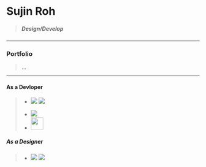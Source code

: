 # Sujin Roh
> ##### Design/Develop
>
> 
>
>
>
>
>
> 
>
>
>

---
### Portfolio
> ...
















---
#### As a Devloper
>   <ul>
>      <li><p float="center">
>      <img src="https://img.shields.io/badge/HTML5-E34F26?style=flat-square&logo=HTML5&logoColor=white"/>
>      <img src="https://img.shields.io/badge/CSS3-1572B6?style=flat-square&logo=CSS3&logoColor=white"/></p>
>      <li> <img src="https://img.shields.io/badge/Oracle-F80000?style=flat-square&logo=Oracle&logoColor=white"/>
>      <li> <img height="32" width="32" src="https://unpkg.com/simple-icons@v4/icons/Java.svg" />
>    </ul>
 
##### As a Designer
> <ul>
>  <li><p float="center">
>   <img src="https://img.shields.io/badge/Adobe_Illustrator-FF9A00?style=flat-square&logo=AdobeIllustrator&logoColor=white" />
>   <img src="https://img.shields.io/badge/Adobe_Photoshop-31A8FF?style=flat-square&logo=AdobePhotoshop&logoColor=white"/>
>   </p>
>   </ul>
>
